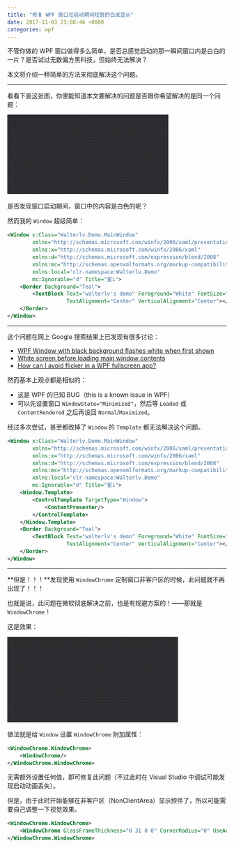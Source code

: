 ```yaml
---
title: "修复 WPF 窗口在启动期间短暂的白底显示"
date: 2017-11-03 23:08:46 +0800
categories: wpf
---
```


不管你做的 WPF 窗口做得多么简单，是否总感觉启动的那一瞬间窗口内是白白的一片？是否试过无数偏方黑科技，但始终无法解决？

本文将介绍一种简单的方法来彻底解决这个问题。

---

看看下面这张图，你便能知道本文要解决的问题是否跟你希望解决的是同一个问题：

![启动期间显示白色](/static/posts/2017-11-03-wpf-window-show-with-white.gif)

是否发现窗口启动期间，窗口中的内容是白色的呢？

然而我的 `Window` 超级简单：

```xml
<Window x:Class="Walterlv.Demo.MainWindow"
        xmlns="http://schemas.microsoft.com/winfx/2006/xaml/presentation"
        xmlns:x="http://schemas.microsoft.com/winfx/2006/xaml"
        xmlns:d="http://schemas.microsoft.com/expression/blend/2008"
        xmlns:mc="http://schemas.openxmlformats.org/markup-compatibility/2006"
        xmlns:local="clr-namespace:Walterlv.Demo"
        mc:Ignorable="d" Title="星i">
    <Border Background="Teal">
        <TextBlock Text="walterlv's demo" Foreground="White" FontSize="24" FontWeight="Thin"
                   TextAlignment="Center" VerticalAlignment="Center"></TextBlock>
    </Border>
</Window>
```

---

这个问题在网上 Google 搜索结果上已发现有很多讨论：
- [WPF Window with black background flashes white when first shown](https://social.msdn.microsoft.com/Forums/vstudio/en-US/bdb414fe-9abb-408c-8935-486e1795755b/wpf-window-with-black-background-flashes-white-when-first-shown?forum=wpf)
- [White screen before loading main window contents](https://social.msdn.microsoft.com/Forums/vstudio/en-US/dd8477a6-a7bc-4171-9547-f86ed722d95d/white-screen-before-loading-main-window-contents?forum=wpf)
- [How can I avoid flicker in a WPF fullscreen app?](https://stackoverflow.com/a/35120487/6233938)

然而基本上观点都是相似的：
- 这是 WPF 的已知 BUG（this is a known issue in WPF）
- 可以先设置窗口 `WindowState="Minimized"`，然后等 `Loaded` 或 `ContentRendered` 之后再设回 `Normal`/`Maximized`。

经过多次尝试，甚至都改掉了 `Window` 的 `Template` 都无法解决这个问题。

```xml
<Window x:Class="Walterlv.Demo.MainWindow"
        xmlns="http://schemas.microsoft.com/winfx/2006/xaml/presentation"
        xmlns:x="http://schemas.microsoft.com/winfx/2006/xaml"
        xmlns:d="http://schemas.microsoft.com/expression/blend/2008"
        xmlns:mc="http://schemas.openxmlformats.org/markup-compatibility/2006"
        xmlns:local="clr-namespace:Walterlv.Demo"
        mc:Ignorable="d" Title="星i">
    <Window.Template>
        <ControlTemplate TargetType="Window">
            <ContentPresenter/>
        </ControlTemplate>
    </Window.Template>
    <Border Background="Teal">
        <TextBlock Text="walterlv's demo" Foreground="White" FontSize="24" FontWeight="Thin"
                   TextAlignment="Center" VerticalAlignment="Center"></TextBlock>
    </Border>
</Window>
```

---

**但是！！！**发现使用 `WindowChrome` 定制窗口非客户区的时候，此问题就不再出现了！！！

也就是说，此问题在微软彻底解决之前，也是有规避方案的！——那就是 `WindowChrome`！

这是效果：

![启动期间没有显示白色](/static/posts/2017-11-03-wpf-window-show-without-white.gif)

做法就是给 `Window` 设置 `WindowChrome` 附加属性：

```xml
<WindowChrome.WindowChrome>
    <WindowChrome/>
</WindowChrome.WindowChrome>
```

无需额外设置任何值，即可修复此问题（不过此时在 Visual Studio 中调试可能发现启动动画丢失）。

但是，由于此时开始能够在非客户区（NonClientArea）显示控件了，所以可能需要自己调整一下视觉效果。

```xml
<WindowChrome.WindowChrome>
    <WindowChrome GlassFrameThickness="0 31 0 0" CornerRadius="0" UseAeroCaptionButtons="True"/>
</WindowChrome.WindowChrome>
```
